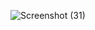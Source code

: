 ![Screenshot (31)](https://user-images.githubusercontent.com/85416370/174835788-0997f7fc-9678-4ca9-89ea-d18ed479d508.png)
